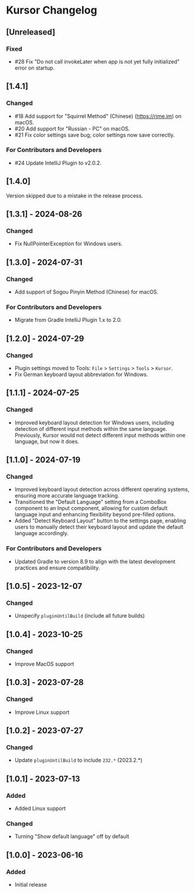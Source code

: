 # Kursor Changelog

## [Unreleased]
### Fixed
- #28 Fix "Do not call invokeLater when app is not yet fully initialized" error on startup.


## [1.4.1]
### Changed
- #18 Add support for "Squirrel Method" (Chinese) (https://rime.im) on macOS.
- #20 Add support for "Russian - PC" on macOS.
- #21 Fix color settings save bug; color settings now save correctly.

### For Contributors and Developers
- #24 Update IntelliJ Plugin to v2.0.2.


## [1.4.0]
Version skipped due to a mistake in the release process.


## [1.3.1] - 2024-08-26
### Changed
- Fix NullPointerException for Windows users.


## [1.3.0] - 2024-07-31
### Changed
- Add support of Sogou Pinyin Method (Chinese) for macOS.

### For Contributors and Developers
- Migrate from Gradle IntelliJ Plugin 1.x to 2.0.


## [1.2.0] - 2024-07-29
### Changed
- Plugin settings moved to Tools: `File` > `Settings` > `Tools` > `Kursor`.
- Fix German keyboard layout abbreviation for Windows.


## [1.1.1] - 2024-07-25
### Changed
- Improved keyboard layout detection for Windows users, including detection of different input methods within the same language. Previously, Kursor would not detect different input methods within one language, but now it does.


## [1.1.0] - 2024-07-19
### Changed
- Improved keyboard layout detection across different operating systems, ensuring more accurate language tracking.
- Transitioned the "Default Language" setting from a ComboBox component to an Input component, allowing for custom default language input and enhancing flexibility beyond pre-filled options.
- Added "Detect Keyboard Layout" button to the settings page, enabling users to manually detect their keyboard layout and update the default language accordingly.

### For Contributors and Developers
- Updated Gradle to version 8.9 to align with the latest development practices and ensure compatibility.


## [1.0.5] - 2023-12-07
### Changed
- Unspecify `pluginUntilBuild` (include all future builds)


## [1.0.4] - 2023-10-25
### Changed
- Improve MacOS support


## [1.0.3] - 2023-07-28
### Changed
- Improve Linux support


## [1.0.2] - 2023-07-27
### Changed
- Update `pluginUntilBuild` to include `232.*` (2023.2.*)


## [1.0.1] - 2023-07-13
### Added
- Added Linux support
### Changed
- Turning "Show default language" off by default


## [1.0.0] - 2023-06-16
### Added
- Initial release
